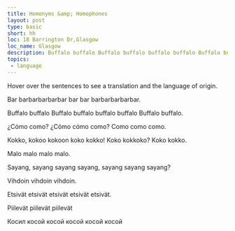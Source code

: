 ```yaml
---
title: Homonyms &amp; Homophones
layout: post
type: basic
short: hh
loc: 18 Barrington Dr,Glasgow
loc_name: Glasgow
description: Buffalo buffalo Buffalo buffalo buffalo buffalo Buffalo buffalo.
topics:
 - language
---
```

Hover over the sentences to see a translation and the language of origin.
<p title="'A naked barbarian bar barbarian (ie., a barbarian who frequents bars freqented by barbarians) carried a naked barbarian bar barbarian' in Danish, Norwegian and Swedish">Bar barbarbarbarbar bar bar barbarbarbarbar.</p>
<p title="'Buffalo buffalo Buffalo buffalo buffalo buffalo Buffalo buffalo' in English">Buffalo buffalo Buffalo buffalo buffalo buffalo Buffalo buffalo.</p>
<p title="'How do I eat? What do you mean, how do I eat? I eat how I eat.' in Spanish">¿Cómo como? ¿Cómo cómo como? Como como como.</p>
<p title="'Mr. Kokko, gather up a full bonfire! A full bonfire? A full bonfire.' in Finnish">Kokko, kokoo kokoon koko kokko! Koko kokkoko? Koko kokko.</p>
<p title="'I would rather be in an apple tree than a naughty boy in adversity.' in Latin">Malo malo malo malo.</p>
<p  title="'Darling, I love you dear, do you love me?' in Malay">Sayang, sayang sayang sayang, sayang sayang sayang?</p>
<p title="'Finally I was bathing in a sauna with a bunch of birch branchs' in Finnish.">Vihdoin vihdoin vihdoin.</p>
<p title="'The searching detectives are searching the searching detectives' in Finnish. (Elvis Costello was a Finnish speaker, apparently.)">Etsivät etsivät etsivät etsivät etsivät.</p>
<p title="'The hiding diatoms are hiding' in Finnish">Piilevät piilevät piilevät</p>
<p title="'A drunk cross-eyed hare was mowing grass with a curved scythe' in Russian">Косил косой косой косой косой косой</p>